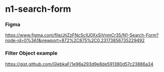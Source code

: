# n1-search-form

### Figma
https://www.figma.com/file/JtjZzFNcScIU0XxSiVnmCr35/N1-Search-Form?node-id=0%3A1&viewport=872%2C875%2C0.23173856735229492

### Filter Object example
https://gist.github.com/GlebkaF/1e96a293d9e8de591380d57c23886a34

